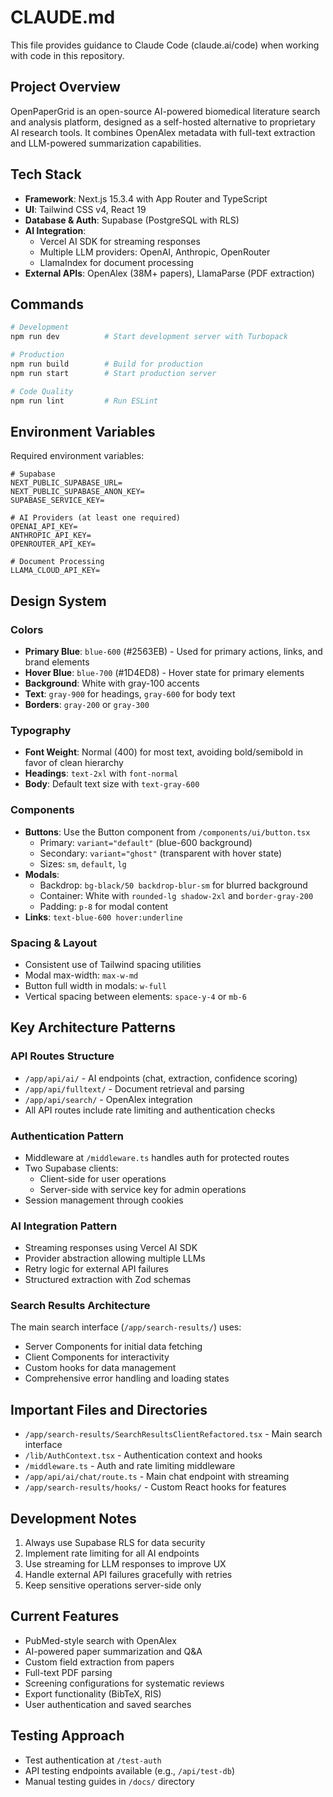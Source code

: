 # CLAUDE.md

This file provides guidance to Claude Code (claude.ai/code) when working with code in this repository.

## Project Overview
OpenPaperGrid is an open-source AI-powered biomedical literature search and analysis platform, designed as a self-hosted alternative to proprietary AI research tools. It combines OpenAlex metadata with full-text extraction and LLM-powered summarization capabilities.

## Tech Stack
- **Framework**: Next.js 15.3.4 with App Router and TypeScript
- **UI**: Tailwind CSS v4, React 19
- **Database & Auth**: Supabase (PostgreSQL with RLS)
- **AI Integration**: 
  - Vercel AI SDK for streaming responses
  - Multiple LLM providers: OpenAI, Anthropic, OpenRouter
  - LlamaIndex for document processing
- **External APIs**: OpenAlex (38M+ papers), LlamaParse (PDF extraction)

## Commands
```bash
# Development
npm run dev          # Start development server with Turbopack

# Production
npm run build        # Build for production
npm run start        # Start production server

# Code Quality
npm run lint         # Run ESLint
```

## Environment Variables
Required environment variables:
```
# Supabase
NEXT_PUBLIC_SUPABASE_URL=
NEXT_PUBLIC_SUPABASE_ANON_KEY=
SUPABASE_SERVICE_KEY=

# AI Providers (at least one required)
OPENAI_API_KEY=
ANTHROPIC_API_KEY=
OPENROUTER_API_KEY=

# Document Processing
LLAMA_CLOUD_API_KEY=
```

## Design System

### Colors
- **Primary Blue**: `blue-600` (#2563EB) - Used for primary actions, links, and brand elements
- **Hover Blue**: `blue-700` (#1D4ED8) - Hover state for primary elements
- **Background**: White with gray-100 accents
- **Text**: `gray-900` for headings, `gray-600` for body text
- **Borders**: `gray-200` or `gray-300`

### Typography
- **Font Weight**: Normal (400) for most text, avoiding bold/semibold in favor of clean hierarchy
- **Headings**: `text-2xl` with `font-normal`
- **Body**: Default text size with `text-gray-600`

### Components
- **Buttons**: Use the Button component from `/components/ui/button.tsx`
  - Primary: `variant="default"` (blue-600 background)
  - Secondary: `variant="ghost"` (transparent with hover state)
  - Sizes: `sm`, `default`, `lg`
- **Modals**: 
  - Backdrop: `bg-black/50 backdrop-blur-sm` for blurred background
  - Container: White with `rounded-lg shadow-2xl` and `border-gray-200`
  - Padding: `p-8` for modal content
- **Links**: `text-blue-600 hover:underline`

### Spacing & Layout
- Consistent use of Tailwind spacing utilities
- Modal max-width: `max-w-md` 
- Button full width in modals: `w-full`
- Vertical spacing between elements: `space-y-4` or `mb-6`

## Key Architecture Patterns

### API Routes Structure
- `/app/api/ai/` - AI endpoints (chat, extraction, confidence scoring)
- `/app/api/fulltext/` - Document retrieval and parsing
- `/app/api/search/` - OpenAlex integration
- All API routes include rate limiting and authentication checks

### Authentication Pattern
- Middleware at `/middleware.ts` handles auth for protected routes
- Two Supabase clients: 
  - Client-side for user operations
  - Server-side with service key for admin operations
- Session management through cookies

### AI Integration Pattern
- Streaming responses using Vercel AI SDK
- Provider abstraction allowing multiple LLMs
- Retry logic for external API failures
- Structured extraction with Zod schemas

### Search Results Architecture
The main search interface (`/app/search-results/`) uses:
- Server Components for initial data fetching
- Client Components for interactivity
- Custom hooks for data management
- Comprehensive error handling and loading states

## Important Files and Directories
- `/app/search-results/SearchResultsClientRefactored.tsx` - Main search interface
- `/lib/AuthContext.tsx` - Authentication context and hooks
- `/middleware.ts` - Auth and rate limiting middleware
- `/app/api/ai/chat/route.ts` - Main chat endpoint with streaming
- `/app/search-results/hooks/` - Custom React hooks for features

## Development Notes
1. Always use Supabase RLS for data security
2. Implement rate limiting for all AI endpoints
3. Use streaming for LLM responses to improve UX
4. Handle external API failures gracefully with retries
5. Keep sensitive operations server-side only

## Current Features
- PubMed-style search with OpenAlex
- AI-powered paper summarization and Q&A
- Custom field extraction from papers
- Full-text PDF parsing
- Screening configurations for systematic reviews
- Export functionality (BibTeX, RIS)
- User authentication and saved searches

## Testing Approach
- Test authentication at `/test-auth`
- API testing endpoints available (e.g., `/api/test-db`)
- Manual testing guides in `/docs/` directory